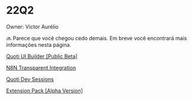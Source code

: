 # 22Q2

Owner: Victor Aurélio

<aside>
🔜 Parece que você chegou cedo demais. Em breve você encontrará mais informações nesta página.

</aside>

[Quoti UI Builder [Public Beta]](22Q2%20536f71f03f4d4269a5db73099b146620/Quoti%20UI%20Builder%20%5BPublic%20Beta%5D%20550030a7b3104892aeb6747b438d7111.md)

[N8N Transparent Integration](22Q2%20536f71f03f4d4269a5db73099b146620/N8N%20Transparent%20Integration%2025a5d13ecfca4ad38ccbab43da9f1a78.md)

[Quoti Dev Sessions](22Q2%20536f71f03f4d4269a5db73099b146620/Quoti%20Dev%20Sessions%20e2d31d126a3e46ae9c3c2f81b06e22cb.md)

[Extension Pack [Alpha Version]](22Q2%20536f71f03f4d4269a5db73099b146620/Extension%20Pack%20%5BAlpha%20Version%5D%20b76e47dc11d14315b704e06da345004e.md)
